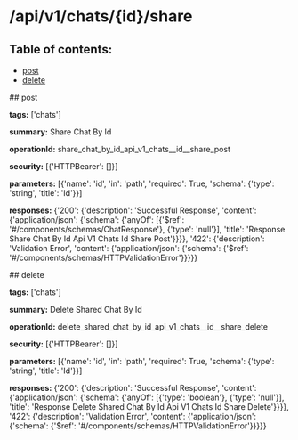 # /api/v1/chats/{id}/share

## Table of contents:
- [post](#post)
- [delete](#delete)

<a name="post" />
## post

**tags:** ['chats']

**summary:** Share Chat By Id

**operationId:** share_chat_by_id_api_v1_chats__id__share_post

**security:** [{'HTTPBearer': []}]

**parameters:** [{'name': 'id', 'in': 'path', 'required': True, 'schema': {'type': 'string', 'title': 'Id'}}]

**responses:** {'200': {'description': 'Successful Response', 'content': {'application/json': {'schema': {'anyOf': [{'$ref': '#/components/schemas/ChatResponse'}, {'type': 'null'}], 'title': 'Response Share Chat By Id Api V1 Chats  Id  Share Post'}}}}, '422': {'description': 'Validation Error', 'content': {'application/json': {'schema': {'$ref': '#/components/schemas/HTTPValidationError'}}}}}

<a name="delete" />
## delete

**tags:** ['chats']

**summary:** Delete Shared Chat By Id

**operationId:** delete_shared_chat_by_id_api_v1_chats__id__share_delete

**security:** [{'HTTPBearer': []}]

**parameters:** [{'name': 'id', 'in': 'path', 'required': True, 'schema': {'type': 'string', 'title': 'Id'}}]

**responses:** {'200': {'description': 'Successful Response', 'content': {'application/json': {'schema': {'anyOf': [{'type': 'boolean'}, {'type': 'null'}], 'title': 'Response Delete Shared Chat By Id Api V1 Chats  Id  Share Delete'}}}}, '422': {'description': 'Validation Error', 'content': {'application/json': {'schema': {'$ref': '#/components/schemas/HTTPValidationError'}}}}}


